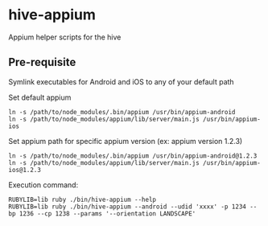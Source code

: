 # hive-appium
Appium helper scripts for the hive

## Pre-requisite
  
Symlink executables for Android and iOS to any of your default path

Set default appium 

    ln -s /path/to/node_modules/.bin/appium /usr/bin/appium-android
    ln -s /path/to/node_modules/appium/lib/server/main.js /usr/bin/appium-ios

Set appium path for specific appium version (ex: appium version 1.2.3)

    ln -s /path/to/node_modules/.bin/appium /usr/bin/appium-android@1.2.3
    ln -s /path/to/node_modules/appium/lib/server/main.js /usr/bin/appium-ios@1.2.3

Execution command:

    RUBYLIB=lib ruby ./bin/hive-appium --help
    RUBYLIB=lib ruby ./bin/hive-appium --android --udid 'xxxx' -p 1234 --bp 1236 --cp 1238 --params '--orientation LANDSCAPE'



